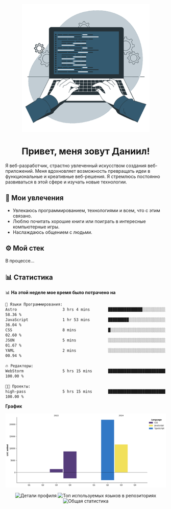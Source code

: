<div align="center">
  <img width="400" src="assets/main_pic.webp" alt="">
  <h1>Привет, меня зовут Даниил!</h1>
</div>

Я веб-разработчик, страстно увлеченный искусством создания веб-приложений. Меня вдохновляет возможность превращать идеи в функциональные и креативные веб-решения. Я стремлюсь постоянно развиваться в этой сфере и изучать новые технологии.

## :game_die: Мои увлечения

* Увлекаюсь программированием, технологиями и всем, что с этим связано.
* Люблю почитать хорошие книги или поиграть в интересные компьютерные игры.
* Наслаждаюсь общением с людьми.

## :gear: Мой стек

В процессе...

## :bar_chart: Статистика

<!--START_SECTION:waka-->
📊 **На этой неделе мое время было потрачено на** 

```text
💬 Языки Программирования: 
Astro                    3 hrs 4 mins        ███████████████░░░░░░░░░░   58.36 % 
JavaScript               1 hr 53 mins        █████████░░░░░░░░░░░░░░░░   36.04 % 
CSS                      8 mins              █░░░░░░░░░░░░░░░░░░░░░░░░   02.60 % 
JSON                     5 mins              ░░░░░░░░░░░░░░░░░░░░░░░░░   01.67 % 
YAML                     2 mins              ░░░░░░░░░░░░░░░░░░░░░░░░░   00.94 % 

🔥 Редакторы: 
WebStorm                 5 hrs 15 mins       █████████████████████████   100.00 % 

🐱‍💻 Проекты: 
high-pass                5 hrs 15 mins       █████████████████████████   100.00 % 
```

**График**

![Lines of Code chart](https://raw.githubusercontent.com/daniilgrigorev01/daniilgrigorev01/main/assets/bar_graph.png)


<!--END_SECTION:waka-->

<div align="center">
  <img src="http://github-profile-summary-cards.vercel.app/api/cards/profile-details?username=daniilgrigorev01&theme=github" alt="Детали профиля">
  <img src="http://github-profile-summary-cards.vercel.app/api/cards/repos-per-language?username=daniilgrigorev01&theme=github" alt="Топ используемых языков в репозиториях">
  <img src="http://github-profile-summary-cards.vercel.app/api/cards/stats?username=daniilgrigorev01&theme=github" alt="Общая статистика">
</div>
